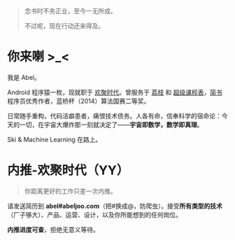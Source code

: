 > 念书时不务正业，至今一无所成。
> 
> 不过呢，现在行动还来得及。

# 你来喇 >_<

我是 Abel。

Android 程序猿一枚，现就职于 [欢聚时代](http://yy.com)。曾服务于 [荔枝](http://lizhi.fm) 和 [超级课程表](http://super.cn)，[简书](http://www.jianshu.com/u/12bbae6f9abc) 程序员优秀作者，蓝桥杯（2014）算法国赛二等奖。

日常随手重构，代码洁癖患者，痛恨技术债务。人各有命，信奉科学的宿命论：今天的一切，在宇宙大爆炸那一刻就决定了——**宇宙即数学，数学即真理**。

Ski & Machine Learning 在路上。

# 内推-欢聚时代（YY）

> 你距离更好的工作只差一次内推。

请发送简历到 **abel#abeljoo.com**（把#换成@，防爬虫）。接受**所有类型的技术**（厂子够大）、产品、运营、设计，以及你所能想到的任何岗位。

**内推进度可查**，拒绝无意义等待。